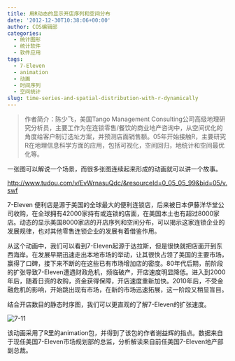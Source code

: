 ```yaml
---
title: 用R动态的显示开店序列和空间分布
date: '2012-12-30T10:38:06+00:00'
author: COS编辑部
categories:
  - 统计图形
  - 统计软件
  - 软件应用
tags:
  - 7-Eleven
  - animation
  - 动画
  - 时间序列
  - 空间统计
slug: time-series-and-spatial-distribution-with-r-dynamically
---
```


> 作者简介：陈少飞，美国Tango Management Consulting公司高级地理研究分析员，主要工作为在连锁零售/餐饮的商业地产咨询中，从空间优化的角度给客户制订选址方案，并预测店面销售额。05年开始接触R，主要研究R在地理信息科学方面的应用，包括可视化，空间回归，地统计和空间最优化等。

一张图可以解说一个场景，而很多张图连续起来形成的动画就可以讲一个故事。

<http://www.tudou.com/v/EvWrnasuQdc/&resourceId=0_05_05_99&bid=05/v.swf>

<!--more-->

7-Eleven 便利店是源于美国的全球最大的便利连锁店，后来被日本伊藤洋华堂公司收购，在全球拥有42000家持有或连锁的店面，在美国本土也有超过8000家店。动态的显示美国8000家店的开店序列和空间分布，可以揭示这家连锁企业的发展规律，也对其他零售连锁企业的发展有着借鉴作用。

从这个动画中，我们可以看到7-Eleven起源于达拉斯，但是很快就把店面开到东西海岸。在发展早期迅速走出本地市场的举动，让其很快占领了美国的主要市场，赢得了口碑，接下来不断的在这些已有市场增加店的密度。80年代后期，前阶段的扩张导致7-Eleven遭遇财政危机，频临破产，开店速度明显降低。进入到2000年后，随着日资的收购，资金获得保障，开店速度重新加快。2010年后，不受金融危机的影响，开始跳出现有市场，在新的市场迅速拓展，这一阶段又稍显盲目。

结合开店数目的静态时序图，我们可以更直观的了解7-Eleven的扩张速度。

![7-11](https://cos.name/wp-content/uploads/2012/12/7-11.png)

该动画采用了R里的animation包，并得到了该包的作者谢益辉的指点。数据来自于现任美国7-Eleven市场规划部的总监，分析解读来自前任美国7-Eleven地产部副总裁。
